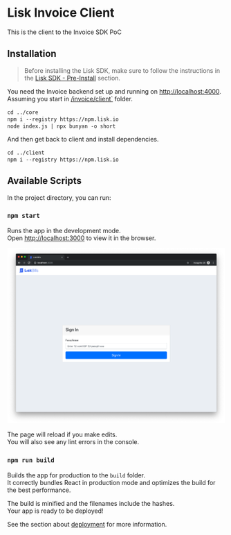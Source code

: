 # Lisk Invoice Client
This is the client to the Invoice SDK PoC

## Installation
> Before installing the Lisk SDK, make sure to follow the instructions in the [Lisk SDK - Pre-Install](https://github.com/LiskHQ/lisk-docs/blob/development/lisk-sdk/introduction.md#pre-installation) section.

You need the Invoice backend set up and running on [http://localhost:4000](http://localhost:4000). Assuming you start in [/invoice/client`](https://github.com/LiskHQ/lisk-sdk-examples/tree/development/invoice/client) folder.
```
cd ../core
npm i --registry https://npm.lisk.io
node index.js | npx bunyan -o short
```

And then get back to client and install dependencies.

```
cd ../client
npm i --registry https://npm.lisk.io
```


## Available Scripts

In the project directory, you can run:

### `npm start`

Runs the app in the development mode.<br>
Open [http://localhost:3000](http://localhost:3000) to view it in the browser.

![Login page screenshot](./login-page-screenshot.png)

The page will reload if you make edits.<br>
You will also see any lint errors in the console.

### `npm run build`

Builds the app for production to the `build` folder.<br>
It correctly bundles React in production mode and optimizes the build for the best performance.

The build is minified and the filenames include the hashes.<br>
Your app is ready to be deployed!

See the section about [deployment](https://facebook.github.io/create-react-app/docs/deployment) for more information.

